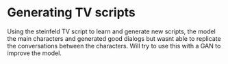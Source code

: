 # Generating TV scripts

Using the steinfeld TV script to learn and generate new scripts, the model the main characters and generated good dialogs but wasnt able to replicate the conversations between the characters. Will try to use this with a GAN to improve the model.
